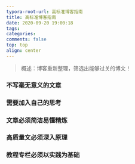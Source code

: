 ```yaml
---
typora-root-url: 高标准博客指南
title: 高标准博客指南
date: 2020-09-20 19:00:18
tags:
categories: 
comments: false
top: top
align: center
---
```


> 概述：博客重新整理，筛选出能够过关的博文！

<!--正文-->
<!--more-->


### 不写毫无意义的文章
### 需要加入自己的思考
### 文章必须简洁易懂精炼
### 高质量文必须深入原理
### 教程专栏必须以实践为基础